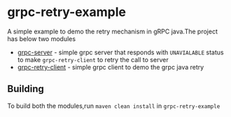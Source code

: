 # grpc-retry-example

A simple example to demo the retry mechanism in gRPC java.The project has below two modules
- [grpc-server](https://github.com/SaiRepos/grpc-retry-example/tree/master/grpc-server) - simple grpc server that responds with `UNAVIALABLE` status to make `grpc-retry-client` to retry the call to server
- [grpc-retry-client](https://github.com/SaiRepos/grpc-retry-example/tree/master/grpc-retry-client) - simple grpc client to demo the grpc java retry

## Building

To build both the modules,run `maven clean install` in `grpc-retry-example`

